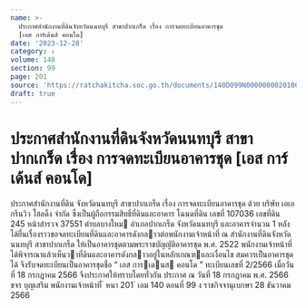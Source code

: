 ```yaml
---
name: >-
  ประกาศสำนักงานที่ดินจังหวัดนนทบุรี สาขาปากเกร็ด เรื่อง การจดทะเบียนอาคารชุด
  [เอส การ์เด้นส์ คอนโด]
date: '2023-12-28'
category: ง
volume: 140
section: 99
page: 201
source: 'https://ratchakitcha.soc.go.th/documents/140D099N0000000020100.pdf'
draft: true
---
```


# ประกาศสำนักงานที่ดินจังหวัดนนทบุรี สาขาปากเกร็ด เรื่อง การจดทะเบียนอาคารชุด [เอส การ์เด้นส์ คอนโด]

ประกาศสํานักงานที่ดิน จังหวัดนนทบุรี สาขาปากเกร็ด เรื่อง การจดทะเบียนอาคารชุด ด้วย บริษัท เอเอ กรีนวิว โฮลดิ้ง จํากัด ซึ่งเป็นผู้ถือกรรมสิทธิ์ที่ดินและอาคาร โฉนดที่ดิน เลขที่ 107036 เลขที่ดิน 245 หน้าสํารวจ 37551 ตําบลบางใหม อําเภอปากเกร็ด จังหวัดนนทบุรี และอาคารจํานวน 1 หลัง ได้ยื่นเรื่องราวขอจดทะเบียนที่ดินและอาคารดังกลาวต่อพนักงานเจ้าหน้าที่ ณ สํานักงานที่ดินจังหวัดนนทบุรี สาขาปากเกร็ด ให้เป็นอาคารชุดตามพระราชบัญญัติอาคารชุด พ.ศ. 2522 พนักงานเจ้าหน้าที่ได้พิจารณาแล้วเห็นวาที่ดินและอาคารดังกลาวอยู่ในหลักเกณฑและเงื่อนไข สมควรเป็นอาคารชุดได้ จึงรับจดทะเบียนเป็นอาคารชุดชื่อ “ เอส การเดนส คอนโด ” ทะเบียนเลขที่ 2/2566 เมื่อวันที่ 18 กรกฎาคม 2566 จึงประกาศให้ทราบโดยทั่วกัน ประกาศ ณ วันที่ 18 กรกฎาคม พ.ศ. 2566 ขจร บุญเสริม พนักงานเจ้าหน้าที่ ้ หนา 201 ่ เลม 140 ตอนที่ 99 ง ราชกิจจานุเบกษา 28 ธันวาคม 2566
